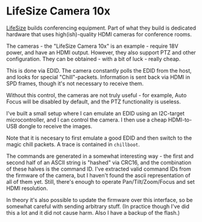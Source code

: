 LifeSize Camera 10x
===================

[LifeSize](https://www.lifesize.com) builds conferencing equipment. Part of
what they build is dedicated hardware that uses high(ish)-quality HDMI cameras
for conference rooms.

The cameras - the "LifeSize Camera 10x" is an example - require 18V power,
and have an HDMI output. However, they also support PTZ and other
configuration. They can be obtained - with a bit of luck - really cheap.

This is done via EDID. The camera constantly polls the EDID from the host,
and looks for special "Chill"-packets. Information is sent back via HDMI in
SPD frames, though it's not necessary to receive them.

Without this control, the cameras are not truly useful - for example, Auto
Focus will be disabled by default, and the PTZ functionality is useless.

I've built a small setup where I can emulate an EDID using an I2C-target
microcontroller, and I can control the camera. I then use a cheap HDMI-to-USB dongle to receive the images.

Note that it is necesary to first emulate a good EDID and then switch to the
magic chill packets. A trace is contained in `chillboot`.

The commands are generated in a somewhat interesting way - the first and
second half of an ASCII string is "hashed" via CRC16, and the combination of
these halves is the command ID. I've extracted valid command IDs from the
firmware of the camera, but I haven't found the ascii representation of all
of them yet. Still, there's enough to operate Pan/Tilt/Zoom/Focus and set
HDMI resolution.

In theory it's also possible to update the firmware over this interface, so
be somewhat careful with sending arbitrary stuff. (In practice though I've
did this a lot and it did not cause harm. Also I have a backup of the
flash.)
